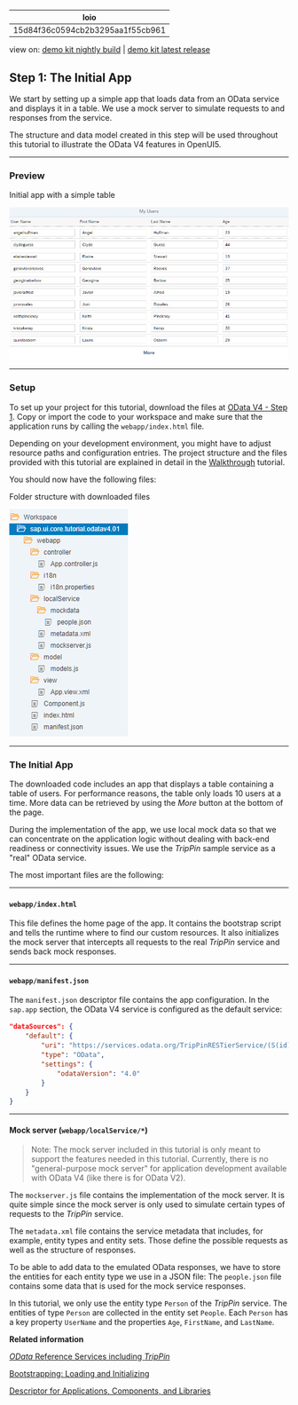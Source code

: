 <!-- loio15d84f36c0594cb2b3295aa1f55cb961 -->

| loio |
| -----|
| 15d84f36c0594cb2b3295aa1f55cb961 |

<div id="loio">

view on: [demo kit nightly build](https://openui5nightly.hana.ondemand.com/#/topic/15d84f36c0594cb2b3295aa1f55cb961) | [demo kit latest release](https://openui5.hana.ondemand.com/#/topic/15d84f36c0594cb2b3295aa1f55cb961)</div>

## Step 1: The Initial App

We start by setting up a simple app that loads data from an OData service and displays it in a table. We use a mock server to simulate requests to and responses from the service.

The structure and data model created in this step will be used throughout this tutorial to illustrate the OData V4 features in OpenUI5.

***

<a name="loio15d84f36c0594cb2b3295aa1f55cb961__section_bt4_fxc_z1b"/>

### Preview

   
  
Initial app with a simple table<a name="loio15d84f36c0594cb2b3295aa1f55cb961__fig_tvr_vzd_gcb"/>

 ![](loio9d0182f69376444396c903cbc84564c9_LowRes.png "Initial app with a simple table") 

***

<a name="loio15d84f36c0594cb2b3295aa1f55cb961__section_tsr_gxc_z1b"/>

### Setup

To set up your project for this tutorial, download the files at [OData V4 - Step 1](https://openui5.hana.ondemand.com/explored.html#/sample/sap.ui.core.tutorial.odatav4.01/preview). Copy or import the code to your workspace and make sure that the application runs by calling the `webapp/index.html` file.

Depending on your development environment, you might have to adjust resource paths and configuration entries. The project structure and the files provided with this tutorial are explained in detail in the [Walkthrough](Walkthrough_3da5f4b.md) tutorial.

You should now have the following files:  
  
Folder structure with downloaded files<a name="loio15d84f36c0594cb2b3295aa1f55cb961__fig_mdg_c12_gcb"/>

![](loio1406ea6897b149fe97a107176f9d4442_LowRes.png "Folder structure with downloaded files")

***

<a name="loio15d84f36c0594cb2b3295aa1f55cb961__section_vng_l12_gcb"/>

### The Initial App

The downloaded code includes an app that displays a table containing a table of users. For performance reasons, the table only loads 10 users at a time. More data can be retrieved by using the *More* button at the bottom of the page.

During the implementation of the app, we use local mock data so that we can concentrate on the application logic without dealing with back-end readiness or connectivity issues. We use the *TripPin* sample service as a "real" OData service.

The most important files are the following:

***

#### `webapp/index.html`

This file defines the home page of the app. It contains the bootstrap script and tells the runtime where to find our custom resources. It also initializes the mock server that intercepts all requests to the real *TripPin* service and sends back mock responses.

***

#### `webapp/manifest.json`

The `manifest.json` descriptor file contains the app configuration. In the `sap.app` section, the OData V4 service is configured as the default service:

``` json
"dataSources": {
	"default": {
		"uri": "https://services.odata.org/TripPinRESTierService/(S(id))/",
		"type": "OData",
		"settings": {
			"odataVersion": "4.0"
		}
	}
}

```

***

#### Mock server \(`webapp/localService/*`\)

> Note:
> The mock server included in this tutorial is only meant to support the features needed in this tutorial. Currently, there is no "general-purpose mock server" for application development available with OData V4 \(like there is for OData V2\).
> 
> 

The `mockserver.js` file contains the implementation of the mock server. It is quite simple since the mock server is only used to simulate certain types of requests to the *TripPin* service.

The `metadata.xml` file contains the service metadata that includes, for example, entity types and entity sets. Those define the possible requests as well as the structure of responses.

To be able to add data to the emulated OData responses, we have to store the entities for each entity type we use in a JSON file: The `people.json` file contains some data that is used for the mock service responses.

In this tutorial, we only use the entity type `Person` of the *TripPin* service. The entities of type `Person` are collected in the entity set `People`. Each `Person` has a key property `UserName` and the properties `Age`, `FirstName`, and `LastName`.

**Related information**  


[*OData* Reference Services including *TripPin*](http://www.odata.org/odata-services/)

[Bootstrapping: Loading and Initializing](Bootstrapping_Loading_and_Initializing_a04b0d1.md)

[Descriptor for Applications, Components, and Libraries](Descriptor_for_Applications,_Components,_and_Libraries_be0cf40.md)

